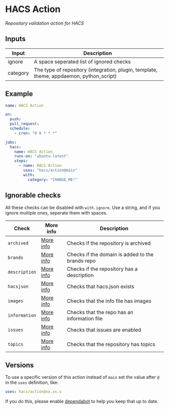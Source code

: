 # HACS Action

_Repository validation action for HACS_

## Inputs

| Input    | Description                                                                                        |
| -------- | -------------------------------------------------------------------------------------------------- |
| ignore   | A space seperated list of ignored checks                                                           |
| category | The type of repository (integration, plugin, template, theme, appdaemon, python_script) |

## Example

```yaml
name: HACS Action

on:
  push:
  pull_request:
  schedule:
    - cron: "0 0 * * *"

jobs:
  hacs:
    name: HACS Action
    runs-on: "ubuntu-latest"
    steps:
      - name: HACS Action
        uses: "hacs/action@main"
        with:
          category: "CHANGE_ME!"
```

## Ignorable checks

All these checks can be disabled with `with.ignore`. Use a string, and if you ignore multiple ones, seperate them with spaces.

| Check         | More info                | Description                                      |
| ------------- | ------------------------ | ------------------------------------------------ |
| `archived`    | [More info][archived]    | Checks if the repository is archived             |
| `brands`      | [More info][brands]      | Checks if the domain is added to the brands repo |
| `description` | [More info][description] | Checks if the repository has a description       |
| `hacsjson`    | [More info][hacsjson]    | Checks that hacs.json exists                     |
| `images`      | [More info][images]      | Checks that the info file has images             |
| `information` | [More info][information] | Checks that the repo has an information file     |
| `issues`      | [More info][issues]      | Checks that issues are enabled                   |
| `topics`      | [More info][topics]      | Checks that the repository has topics            |

[archived]: https://hacs.xyz/docs/publish/include#check-archived
[brands]: https://hacs.xyz/docs/publish/include#check-brands
[description]: https://hacs.xyz/docs/publish/include#check-repository
[hacsjson]: https://hacs.xyz/docs/publish/include#check-hacs-manifest
[images]: https://hacs.xyz/docs/publish/include#check-images
[information]: https://hacs.xyz/docs/publish/include#check-info
[issues]: https://hacs.xyz/docs/publish/include#check-repository
[topics]: https://hacs.xyz/docs/publish/include#check-repository

## Versions

To use a specific version of this action instead of `main` set the value after `@` in the `uses` definition, like:

```yaml
uses: hacs/action@xx.xx.x
```

If you do this, please enable [dependabot](https://dependabot.com/github-actions/) to help you keep that up to date.

